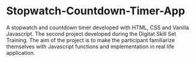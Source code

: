 # Stopwatch-Countdown-Timer-App
 A stopwatch and countdown timer developed with HTML, CSS and Vanilla Javascript. The second project developed during the Digitat Skill Set Training. The aim of the project is to make the participant familiarize themselves with Javascript functions and implementation in real life application.
